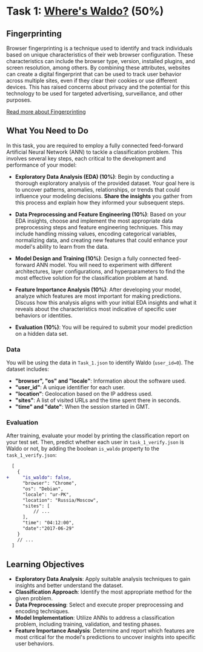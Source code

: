 # Task 1: [Where's Waldo?](https://www.wikihow.com/Find-Waldo) (50%)

## Fingerprinting

Browser fingerprinting is a technique used to identify and track individuals based on unique characteristics of their web browser configuration. These characteristics can include the browser type, version, installed plugins, and screen resolution, among others. By combining these attributes, websites can create a digital fingerprint that can be used to track user behavior across multiple sites, even if they clear their cookies or use different devices. This has raised concerns about privacy and the potential for this technology to be used for targeted advertising, surveillance, and other purposes.

[Read more about Fingerprinting](https://datadome.co/learning-center/browser-fingerprinting-techniques/)

## What You Need to Do

In this task, you are required to employ a fully connected feed-forward Artificial Neural Network (ANN) to tackle a classification problem. This involves several key steps, each critical to the development and performance of your model:

- **Exploratory Data Analysis (EDA) (10%)**: Begin by conducting a thorough exploratory analysis of the provided dataset. Your goal here is to uncover patterns, anomalies, relationships, or trends that could influence your modeling decisions. **Share the insights** you gather from this process and explain how they informed your subsequent steps.
- **Data Preprocessing and Feature Engineering (10%)**: Based on your EDA insights, choose and implement the most appropriate data preprocessing steps and feature engineering techniques. This may include handling missing values, encoding categorical variables, normalizing data, and creating new features that could enhance your model's ability to learn from the data.
- **Model Design and Training (10%)**: Design a fully connected feed-forward ANN model. You will need to experiment with different architectures, layer configurations, and hyperparameters to find the most effective solution for the classification problem at hand.

- **Feature Importance Analysis (10%)**: After developing your model, analyze which features are most important for making predictions. Discuss how this analysis aligns with your initial EDA insights and what it reveals about the characteristics most indicative of specific user behaviors or identities.

- **Evaluation (10%)**: You will be required to submit your model prediction on a hidden data set.

### Data

You will be using the data in `Task_1.json` to identify Waldo (`user_id=0`). The dataset includes:

- **"browser", "os" and "locale"**: Information about the software used.
- **"user_id"**: A unique identifier for each user.
- **"location"**: Geolocation based on the IP address used.
- **"sites"**: A list of visited URLs and the time spent there in seconds.
- **"time" and "date"**: When the session started in GMT.

### Evaluation

After training, evaluate your model by printing the classification report on your test set. Then, predict whether each user in `task_1_verify.json` is Waldo or not, by adding the boolean `is_waldo` property to the `task_1_verify.json`:

```diff
  [
    {
+     "is_waldo": false,
      "browser": "Chrome",
      "os": "Debian",
      "locale": "ur-PK",
      "location": "Russia/Moscow",
      "sites": [
          // ...
      ],
      "time": "04:12:00",
      "date":"2017-06-29"
    }
    // ...
  ]

```

## Learning Objectives

- **Exploratory Data Analysis**: Apply suitable analysis techniques to gain insights and better understand the dataset.
- **Classification Approach**: Identify the most appropriate method for the given problem.
- **Data Preprocessing**: Select and execute proper preprocessing and encoding techniques.
- **Model Implementation**: Utilize ANNs to address a classification problem, including training, validation, and testing phases.
- **Feature Importance Analysis**: Determine and report which features are most critical for the model's predictions to uncover insights into specific user behaviors.
